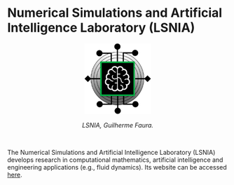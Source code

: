 # Numerical Simulations and Artificial Intelligence Laboratory (LSNIA)
<p align="center">
  <img src="lsnialogo.svg" width=30% heigth=30% alt="LSNIA logo, Guilherme Faura">
</p>

<p align="center"><em>LSNIA, Guilherme Faura.</em></p>

<br>

The Numerical Simulations and Artificial Intelligence Laboratory (LSNIA) develops research in computational mathematics, artificial intelligence and engineering applications (e.g., fluid dynamics). Its website can be accessed <a href="https://lsnia-unesp.github.io/" target="_blank">here</a>.

